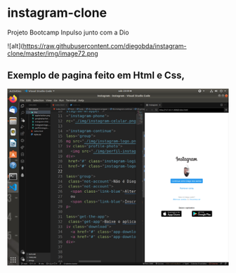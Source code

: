 # instagram-clone


Projeto Bootcamp Inpulso junto com a Dio



![alt](https://raw.githubusercontent.com/diegobda/instagram-clone/master/img/image72.png


<h2>Exemplo de pagina feito em Html e Css,</h2>


![alt](https://raw.githubusercontent.com/diegobda/instagram-clone/master/Screenshot%20from%202022-08-13%2023-59-41.png)

